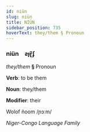 ```yaml
---
id: niün
slug: niün
title: NİÜN
sidebar_position: 735
hoverText: they/them § Pronoun
---
```


### niün&emsp;<span kind="abugida">ƨɟɽ̃ʄ</span>

*they/them* **§** Pronoun

**Verb**: to be them

**Noun**: they/them

**Modifier**: their

Wolof ñoom /ɲɔːm/

*Niger-Congo Language Family*